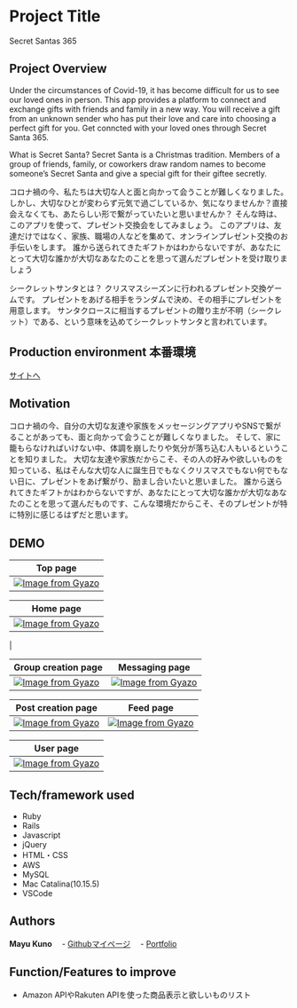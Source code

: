
# Project Title
Secret Santas 365

## Project Overview
Under the circumstances of Covid-19, it has become difficult for us to see our loved ones in person.
This app provides a platform to connect and exchange gifts with friends and family in a new way.
You will receive a gift from an unknown sender who has put their love and care into choosing a perfect gift for you.
Get conncted with your loved ones through Secret Santa 365.

What is Secret Santa?
Secret Santa is a Christmas tradition. Members of a group of friends, family, or coworkers draw random names to become someone’s Secret Santa and give a special gift for their giftee secretly.

コロナ禍の今、私たちは大切な人と面と向かって会うことが難しくなりました。
しかし、大切なひとが変わらず元気で過ごしているか、気になりませんか？直接会えなくても、あたらしい形で繋がっていたいと思いませんか？
そんな時は、このアプリを使って、プレゼント交換会をしてみましょう。
このアプリは、友達だけではなく、家族、職場の人などを集めて、オンラインプレゼント交換のお手伝いをします。
誰から送られてきたギフトかはわからないですが、あなたにとって大切な誰かが大切なあなたのことを思って選んだプレゼントを受け取りましょう

シークレットサンタとは？
クリスマスシーズンに行われるプレゼント交換ゲームです。
プレゼントをあげる相手をランダムで決め、その相手にプレゼントを用意します。
サンタクロースに相当するプレゼントの贈り主が不明（シークレット）である、という意味を込めてシークレットサンタと言われています。

## Production environment 本番環境
[サイトへ](http://www.secretsantas365.com/)


## Motivation
コロナ禍の今、自分の大切な友達や家族をメッセージングアプリやSNSで繋がることがあっても、面と向かって会うことが難しくなりました。
そして、家に籠もらなければいけない中、体調を崩したりや気分が落ち込む人もいるということを知りました。
大切な友達や家族だからこそ、その人の好みや欲しいものを知っている、私はそんな大切な人に誕生日でもなくクリスマスでもない何でもない日に、プレゼントをあげ繋がり、励まし合いたいと思いました。
誰から送られてきたギフトかはわからないですが、あなたにとって大切な誰かが大切なあなたのことを思って選んだものです、こんな環境だからこそ、そのプレゼントが特に特別に感じるはずだと思います。

## DEMO
|  Top page  |  
| ---- | 
|[![Image from Gyazo](https://i.gyazo.com/30185f9858856fcd4a7dde2a97eb835d.gif)](https://gyazo.com/30185f9858856fcd4a7dde2a97eb835d)|
 


|  Home page |  
| ---- | 
|[![Image from Gyazo](https://i.gyazo.com/d2f7a508a457d16b33f71e3f18a39bd2.png)](https://gyazo.com/d2f7a508a457d16b33f71e3f18a39bd2)
|

|  Group creation page  | Messaging page  |  
| ---- | ---- | 
|[![Image from Gyazo](https://i.gyazo.com/87bfa59dffbfc72a2f7ca143c5ad1029.png)](https://gyazo.com/87bfa59dffbfc72a2f7ca143c5ad1029)|[![Image from Gyazo](https://i.gyazo.com/81651fdd317a6c12a32f0750976637d8.png)](https://gyazo.com/81651fdd317a6c12a32f0750976637d8)|

|  Post creation page |  Feed page  |  
| ---- | ---- | 
|[![Image from Gyazo](https://i.gyazo.com/c16ac382e1e7f9b565be8c575a0e8402.png)](https://gyazo.com/c16ac382e1e7f9b565be8c575a0e8402)|[![Image from Gyazo](https://i.gyazo.com/4285863a76474734f1ad54d09398fbfd.jpg)](https://gyazo.com/4285863a76474734f1ad54d09398fbfd)|


|  User page  | 
| ---- |
|[![Image from Gyazo](https://i.gyazo.com/eabaa266214ce9701bb5732a053f9e49.png)](https://gyazo.com/eabaa266214ce9701bb5732a053f9e49)|


## Tech/framework used
 - Ruby
 - Rails
 - Javascript
 - jQuery
 - HTML・CSS
 - AWS
 - MySQL
 - Mac Catalina(10.15.5)
 - VSCode

## Authors
**Mayu Kuno** 
　- [Githubマイページ](https://github.com/MayuKuno)
　- [Portfolio](https://ninefsblog.herokuapp.com/)


## Function/Features to improve
- Amazon APIやRakuten APIを使った商品表示と欲しいものリスト


